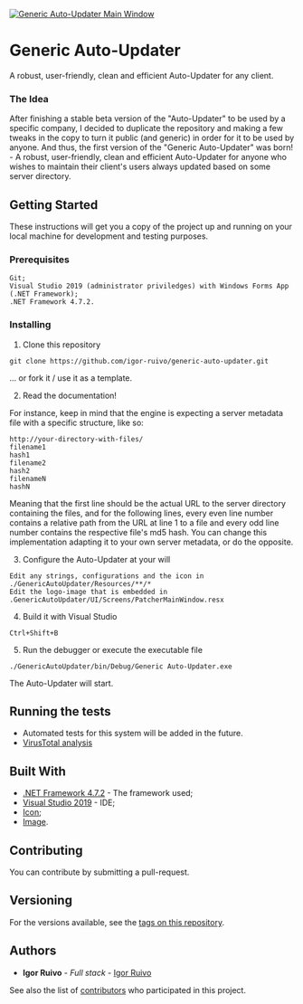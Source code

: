 <a href="https://github.com/igor-ruivo/generic-auto-updater"><img src="https://i.gyazo.com/911cad24057b867520403c63b27e170a.gif" title="Generic Auto-Updater Main Window" alt="Generic Auto-Updater Main Window"></a>
# Generic Auto-Updater

A robust, user-friendly, clean and efficient Auto-Updater for any client.

### The Idea

After finishing a stable beta version of the "Auto-Updater" to be used by a specific company, I decided to duplicate the repository and making a few tweaks in the copy to turn it public (and generic) in order for it to be used by anyone. And thus, the first version of the "Generic Auto-Updater" was born! - A robust, user-friendly, clean and efficient Auto-Updater for anyone who wishes to maintain their client's users always updated based on some server directory.

## Getting Started

These instructions will get you a copy of the project up and running on your local machine for development and testing purposes.

### Prerequisites

```
Git;
Visual Studio 2019 (administrator priviledges) with Windows Forms App (.NET Framework);
.NET Framework 4.7.2.
```

### Installing

1. Clone this repository

```
git clone https://github.com/igor-ruivo/generic-auto-updater.git
```
... or fork it / use it as a template.

2. Read the documentation!

For instance, keep in mind that the engine is expecting a server metadata file with a specific structure, like so:

```
http://your-directory-with-files/
filename1
hash1
filename2
hash2
filenameN
hashN
```
Meaning that the first line should be the actual URL to the server directory containing the files, and for the following lines, every even line number contains a relative path from the URL at line 1 to a file and every odd line number contains the respective file's md5 hash. You can change this implementation adapting it to your own server metadata, or do the opposite.

3. Configure the Auto-Updater at your will

```
Edit any strings, configurations and the icon in ./GenericAutoUpdater/Resources/**/*
Edit the logo-image that is embedded in .GenericAutoUpdater/UI/Screens/PatcherMainWindow.resx
```

4. Build it with Visual Studio

```
Ctrl+Shift+B
```

5. Run the debugger or execute the executable file

```
./GenericAutoUpdater/bin/Debug/Generic Auto-Updater.exe
```

The Auto-Updater will start.

## Running the tests

* Automated tests for this system will be added in the future.
* [VirusTotal analysis](https://www.virustotal.com/gui/file/ee369f84a8ec90fbc8e96e93296aa9923d42827e17bd9cfc5fa29306e77d1157/detection)

## Built With

* [.NET Framework 4.7.2](https://dotnet.microsoft.com/download/dotnet-framework/net472) - The framework used;
* [Visual Studio 2019](https://visualstudio.microsoft.com/) - IDE;
* [Icon](https://icon-icons.com/pt/download/106672/ICO/128/);
* [Image](https://www.nicepng.com/png/detail/246-2467547_your-logo-here-your-logo-here-logo-png.png).

## Contributing

You can contribute by submitting a pull-request.

## Versioning

For the versions available, see the [tags on this repository](https://github.com/igor-ruivo/generic-auto-updater/tags). 

## Authors

* **Igor Ruivo** - *Full stack* - [Igor Ruivo](https://www.linkedin.com/in/igor-ruivo/)

See also the list of [contributors](https://github.com/igor-ruivo/generic-auto-updater/contributors) who participated in this project.
